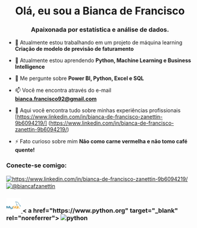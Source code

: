 <h1 align="center">Olá, eu sou a Bianca de Francisco</h1>
<h3 align="center">Apaixonada por estatística e análise de dados.</h3>

- 🔭 Atualmente estou trabalhando em um projeto de máquina learning **Criação de modelo de previsão de faturamento**

- 🌱 Atualmente estou aprendendo **Python, Machine Learning e Business Intelligence**

- 💬 Me pergunte sobre **Power BI, Python, Excel e SQL**

- 📫 Você me encontra através do e-mail **bianca.francisco92@gmail.com**

- 📄 Aqui você encontra tudo sobre minhas experiências profissionais [https://www.linkedin.com/in/bianca-de-francisco-zanettin-9b6094219/] (https://www.linkedin.com/in/bianca-de-francisco-zanettin-9b6094219/)

- ⚡ Fato curioso sobre mim **Não como carne vermelha e não tomo café quente!**

<h3 align="left ">Conecte-se comigo:</h3>
<p align="left">
<a href="https://linkedin.com/in/https://www.linkedin.com/in/bianca-de-francisco -zanettin-9b6094219/" target="blank"><img align="center" src="https://raw.githubusercontent.com/rahuldkjain/github-profile-readme-generator/master/src/images/icons/ Social/linked-in-alt.svg" alt="https://www.linkedin.com/in/bianca-de-francisco-zanettin-9b6094219/" height="30" width="40" /></ a>
<a href="https://instagram.com/@biancafzanettin" target="blank"><img align="center" src="https://raw.githubusercontent.com/rahuldkjain/github-profile- readme-generator/master/src/images/icons/Social/instagram.svg" alt="@biancafzanettin" height="30" width="40" /></a> </p> <h3 align=
"

left ">Idiomas e ferramentas:</h3>
<p align="left"> <a href="https://www.mysql.com/" target="_blank" rel="noreferrer"> <img src=" https://raw.githubusercontent.com/devicons/devicon/master/icons/mysql/mysql-original-wordmark.svg" alt="mysql" width="40" height="40"/> </a> < a href="https://www.python.org" target="_blank" rel="noreferrer"> <img src="https://raw.githubusercontent.com/devicons/devicon/master/icons/python/ python-original.svg" alt="python" width="40" height="40"/> </a> </p>


